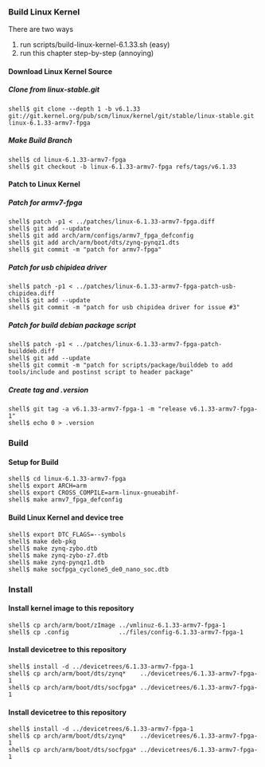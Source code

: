 ### Build Linux Kernel

There are two ways

1. run scripts/build-linux-kernel-6.1.33.sh (easy)
2. run this chapter step-by-step (annoying)

#### Download Linux Kernel Source

##### Clone from linux-stable.git

```console
shell$ git clone --depth 1 -b v6.1.33 git://git.kernel.org/pub/scm/linux/kernel/git/stable/linux-stable.git linux-6.1.33-armv7-fpga
```

##### Make Build Branch

```console
shell$ cd linux-6.1.33-armv7-fpga
shell$ git checkout -b linux-6.1.33-armv7-fpga refs/tags/v6.1.33
```

#### Patch to Linux Kernel

##### Patch for armv7-fpga

```console
shell$ patch -p1 < ../patches/linux-6.1.33-armv7-fpga.diff
shell$ git add --update
shell$ git add arch/arm/configs/armv7_fpga_defconfig
shell$ git add arch/arm/boot/dts/zynq-pynqz1.dts
shell$ git commit -m "patch for armv7-fpga"
```

##### Patch for usb chipidea driver

```console
shell$ patch -p1 < ../patches/linux-6.1.33-armv7-fpga-patch-usb-chipidea.diff
shell$ git add --update
shell$ git commit -m "patch for usb chipidea driver for issue #3"
```

##### Patch for build debian package script

```console
shell$ patch -p1 < ../patches/linux-6.1.33-armv7-fpga-patch-builddeb.diff
shell$ git add --update
shell$ git commit -m "patch for scripts/package/builddeb to add tools/include and postinst script to header package"
```

##### Create tag and .version

```console
shell$ git tag -a v6.1.33-armv7-fpga-1 -m "release v6.1.33-armv7-fpga-1"
shell$ echo 0 > .version
```

### Build

#### Setup for Build 

````console
shell$ cd linux-6.1.33-armv7-fpga
shell$ export ARCH=arm
shell$ export CROSS_COMPILE=arm-linux-gnueabihf-
shell$ make armv7_fpga_defconfig
````

#### Build Linux Kernel and device tree

````console
shell$ export DTC_FLAGS=--symbols
shell$ make deb-pkg
shell$ make zynq-zybo.dtb
shell$ make zynq-zybo-z7.dtb
shell$ make zynq-pynqz1.dtb
shell$ make socfpga_cyclone5_de0_nano_soc.dtb
````

### Install

#### Install kernel image to this repository

```console
shell$ cp arch/arm/boot/zImage ../vmlinuz-6.1.33-armv7-fpga-1
shell$ cp .config              ../files/config-6.1.33-armv7-fpga-1
```

#### Install devicetree to this repository

```console
shell$ install -d ../devicetrees/6.1.33-armv7-fpga-1
shell$ cp arch/arm/boot/dts/zynq*    ../devicetrees/6.1.33-armv7-fpga-1
shell$ cp arch/arm/boot/dts/socfpga* ../devicetrees/6.1.33-armv7-fpga-1
```

#### Install devicetree to this repository

```console
shell$ install -d ../devicetrees/6.1.33-armv7-fpga-1
shell$ cp arch/arm/boot/dts/zynq*    ../devicetrees/6.1.33-armv7-fpga-1
shell$ cp arch/arm/boot/dts/socfpga* ../devicetrees/6.1.33-armv7-fpga-1
```

